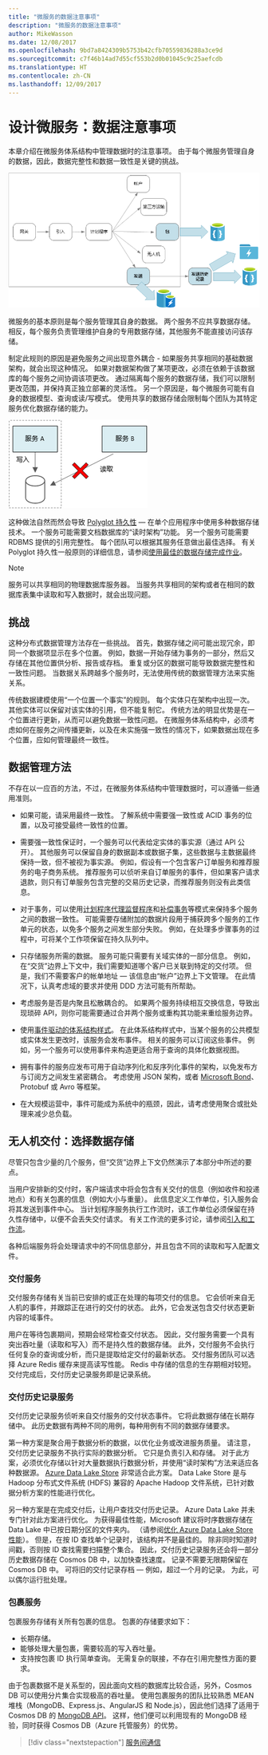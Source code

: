 ```yaml
---
title: "微服务的数据注意事项"
description: "微服务的数据注意事项"
author: MikeWasson
ms.date: 12/08/2017
ms.openlocfilehash: 9bd7a8424309b5753b42cfb70559836288a3ce9d
ms.sourcegitcommit: c7f46b14ad7d55cf553b2d0b01045c9c25aefcdb
ms.translationtype: HT
ms.contentlocale: zh-CN
ms.lasthandoff: 12/09/2017
---
```

# <a name="designing-microservices-data-considerations"></a>设计微服务：数据注意事项

本章介绍在微服务体系结构中管理数据时的注意事项。 由于每个微服务管理自身的数据，因此，数据完整性和数据一致性是关键的挑战。

![](./images/data-considerations.png)

微服务的基本原则是每个服务管理其自身的数据。 两个服务不应共享数据存储。 相反，每个服务负责管理维护自身的专用数据存储，其他服务不能直接访问该存储。

制定此规则的原因是避免服务之间出现意外耦合 - 如果服务共享相同的基础数据架构，就会出现这种情况。 如果对数据架构做了某项更改，必须在依赖于该数据库的每个服务之间协调该项更改。 通过隔离每个服务的数据存储，我们可以限制更改范围，并保持真正独立部署的灵活性。 另一个原因是，每个微服务可能有自身的数据模型、查询或读/写模式。 使用共享的数据存储会限制每个团队为其特定服务优化数据存储的能力。 

![](../guide/architecture-styles/images/cqrs-microservices-wrong.png)

这种做法自然而然会导致 [Polyglot 持久性](https://martinfowler.com/bliki/PolyglotPersistence.html) &mdash; 在单个应用程序中使用多种数据存储技术。 一个服务可能需要文档数据库的“读时架构”功能。 另一个服务可能需要 RDBMS 提供的引用完整性。 每个团队可以根据其服务任意做出最佳选择。 有关 Polyglot 持久性一般原则的详细信息，请参阅[使用最佳的数据存储完成作业](../guide/design-principles/use-the-best-data-store.md)。 

> [!NOTE]
> 服务可以共享相同的物理数据库服务器。 当服务共享相同的架构或者在相同的数据库表集中读取和写入数据时，就会出现问题。


## <a name="challenges"></a>挑战

这种分布式数据管理方法存在一些挑战。 首先，数据存储之间可能出现冗余，即同一个数据项显示在多个位置。 例如，数据一开始存储为事务的一部分，然后又存储在其他位置供分析、报告或存档。 重复或分区的数据可能导致数据完整性和一致性问题。 当数据关系跨越多个服务时，无法使用传统的数据管理方法来实施关系。

传统数据建模使用“一个位置一个事实”的规则。 每个实体只在架构中出现一次。 其他实体可以保留对该实体的引用，但不能复制它。 传统方法的明显优势是在一个位置进行更新，从而可以避免数据一致性问题。 在微服务体系结构中，必须考虑如何在服务之间传播更新，以及在未实施强一致性的情况下，如果数据出现在多个位置，应如何管理最终一致性。 

## <a name="approaches-to-managing-data"></a>数据管理方法

不存在以一应百的方法，不过，在微服务体系结构中管理数据时，可以遵循一些通用准则。

- 如果可能，请采用最终一致性。 了解系统中需要强一致性或 ACID 事务的位置，以及可接受最终一致性的位置。

- 需要强一致性保证时，一个服务可以代表给定实体的事实源（通过 API 公开）。 其他服务可以保留自身的数据副本或数据子集，这些数据与主数据最终保持一致，但不被视为事实源。 例如，假设有一个包含客户订单服务和推荐服务的电子商务系统。 推荐服务可以侦听来自订单服务的事件，但如果客户请求退款，则只有订单服务包含完整的交易历史记录，而推荐服务则没有此类信息。

- 对于事务，可以使用[计划程序代理监督程序](../patterns/scheduler-agent-supervisor.md)和[补偿事务](../patterns/compensating-transaction.md)等模式来保持多个服务之间的数据一致性。  可能需要存储附加的数据片段用于捕获跨多个服务的工作单元的状态，以免多个服务之间发生部分失败。 例如，在处理多步骤事务的过程中，可将某个工作项保留在持久队列中。 

- 只存储服务所需的数据。 服务可能只需要有关域实体的一部分信息。 例如，在“交货”边界上下文中，我们需要知道哪个客户已关联到特定的交付项。 但是，我们不需要客户的帐单地址 &mdash; 该信息由“帐户”边界上下文管理。 在此情况下，认真考虑域的要求并使用 DDD 方法可能有所帮助。 

- 考虑服务是否是内聚且松散耦合的。 如果两个服务持续相互交换信息，导致出现琐碎 API，则你可能需要通过合并两个服务或重构其功能来重绘服务边界。

- 使用[事件驱动的体系结构样式](../guide/architecture-styles/event-driven.md)。 在此体系结构样式中，当某个服务的公共模型或实体发生更改时，该服务会发布事件。 相关的服务可以订阅这些事件。 例如，另一个服务可以使用事件来构造更适合用于查询的具体化数据视图。 

- 拥有事件的服务应发布可用于自动序列化和反序列化事件的架构，以免发布方与订阅方之间发生紧密耦合。 考虑使用 JSON 架构，或者 [Microsoft Bond](https://github.com/Microsoft/bond)、Protobuf 或 Avro 等框架。  
 
- 在大规模运营中，事件可能成为系统中的瓶颈，因此，请考虑使用聚合或批处理来减少总负载。 

## <a name="drone-delivery-choosing-the-data-stores"></a>无人机交付：选择数据存储 

尽管只包含少量的几个服务，但“交货”边界上下文仍然演示了本部分中所述的要点。 

当用户安排新的交付时，客户端请求中将会包含有关交付的信息（例如收件和投递地点）和有关包裹的信息（例如大小与重量）。 此信息定义工作单位，引入服务会将其发送到事件中心。 当计划程序服务执行工作流时，该工作单位必须保留在持久性存储中，以便不会丢失交付请求。 有关工作流的更多讨论，请参阅[引入和工作流](./ingestion-workflow.md)。 

各种后端服务将会处理请求中的不同信息部分，并且包含不同的读取和写入配置文件。 

### <a name="delivery-service"></a>交付服务

交付服务存储有关当前已安排的或正在处理的每项交付的信息。 它会侦听来自无人机的事件，并跟踪正在进行的交付的状态。 此外，它会发送包含交付状态更新内容的域事件。

用户在等待包裹期间，预期会经常检查交付状态。 因此，交付服务需要一个具有突出吞吐量（读取和写入）而不是持久性的数据存储。 此外，交付服务不会执行任何复杂的查询或分析，而只是提取给定交付的最新状态。 交付服务团队可以选择 Azure Redis 缓存来提高读写性能。 Redis 中存储的信息的生存期相对较短。 交付完成后，交付历史记录服务即是记录系统。

### <a name="delivery-history-service"></a>交付历史记录服务

交付历史记录服务侦听来自交付服务的交付状态事件。 它将此数据存储在长期存储中。 此历史数据有两种不同的用例，每种用例有不同的数据存储要求。 

第一种方案是聚合用于数据分析的数据，以优化业务或改进服务质量。 请注意，交付历史记录服务不执行实际的数据分析。 它只是负责引入和存储。 对于此方案，必须优化存储以针对大量数据执行数据分析，并使用“读时架构”方法来适应各种数据源。 [Azure Data Lake Store](/azure/data-lake-store/) 非常适合此方案。 Data Lake Store 是与 Hadoop 分布式文件系统 (HDFS) 兼容的 Apache Hadoop 文件系统，已针对数据分析方案的性能进行优化。 

另一种方案是在完成交付后，让用户查找交付历史记录。 Azure Data Lake 并未专门针对此方案进行优化。 为获得最佳性能，Microsoft 建议将时序数据存储在 Data Lake 中已按日期分区的文件夹内。 （请参阅[优化 Azure Data Lake Store 性能](/azure/data-lake-store/data-lake-store-performance-tuning-guidance)）。 但是，在按 ID 查找单个记录时，该结构并不是最佳的。 除非同时知道时间戳，否则按 ID 查找需要扫描整个集合。 因此，交付历史记录服务还会将一部分历史数据存储在 Cosmos DB 中，以加快查找速度。 记录不需要无限期保留在 Cosmos DB 中。 可将旧的交付记录存档 &mdash; 例如，超过一个月的记录。 为此，可以偶尔运行批处理。

### <a name="package-service"></a>包裹服务

包裹服务存储有关所有包裹的信息。 包裹的存储要求如下： 

- 长期存储。
- 能够处理大量包裹，需要较高的写入吞吐量。
- 支持按包裹 ID 执行简单查询。 无需复杂的联接，不存在引用完整性方面的要求。

由于包裹数据不是关系型的，因此面向文档的数据库比较合适，另外，Cosmos DB 可以使用分片集合实现极高的吞吐量。 使用包裹服务的团队比较熟悉 MEAN 堆栈（MongoDB、Express.js、AngularJS 和 Node.js），因此他们选择了适用于 Cosmos DB 的 [MongoDB API](/azure/cosmos-db/mongodb-introduction)。 这样，他们便可以利用现有的 MongoDB 经验，同时获得 Cosmos DB（Azure 托管服务）的优势。

> [!div class="nextstepaction"]
> [服务间通信](./interservice-communication.md)